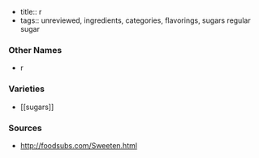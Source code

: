 - title:: r
- tags:: unreviewed, ingredients, categories, flavorings, sugars
regular sugar

### Other Names

* r

### Varieties

* [[sugars]]

### Sources
* http://foodsubs.com/Sweeten.html
